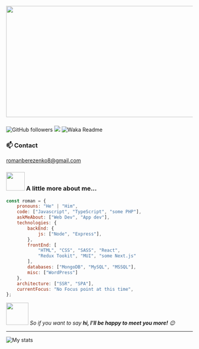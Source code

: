 <br clear="both">

<div align="center">
  <img height="300" width="600" src="https://user-images.githubusercontent.com/74038190/225813708-98b745f2-7d22-48cf-9150-083f1b00d6c9.gif"  />
</div>

###

![GitHub followers](https://img.shields.io/github/followers/berezenko04?label=Follow&style=social)
![](https://komarev.com/ghpvc/?username=berezenko04)
![Waka Readme](https://github.com/anmol098/anmol098/workflows/Waka%20Readme/badge.svg)

### 📫 Contact

romanberezenko8@gmail.com


### <img src="https://media.giphy.com/media/VgCDAzcKvsR6OM0uWg/giphy.gif" width="50"> A little more about me...  

```javascript
const roman = {
    pronouns: "He" | "Him",
    code: ["Javascript", "TypeScript", "some PHP"],
    askMeAbout: ["Web Dev", "App dev"],
    technologies: {
        backEnd: {
            js: ["Node", "Express"],
        },
        frontEnd: [
            "HTML", "CSS", "SASS", "React", 
            "Redux Tookit", "MUI", "some Next.js"     
        ],
        databases: ["MongoDB", "MySQL", "MSSQL"],
        misc: ["WordPress"]
    },
    architecture: ["SSR", "SPA"],
    currentFocus: "No Focus point at this time",
};
```

<img src="https://media.giphy.com/media/LnQjpWaON8nhr21vNW/giphy.gif" width="60"> <em>So if you want to say <b>hi, I'll be happy to meet you more!</b> 😊</em>

---

![My stats](https://github-readme-stats.vercel.app/api?username=berezenko04&show_icons=true&theme=synthwave)

